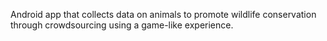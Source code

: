 Android app that collects data on animals to promote wildlife conservation through crowdsourcing using a game-like experience.
